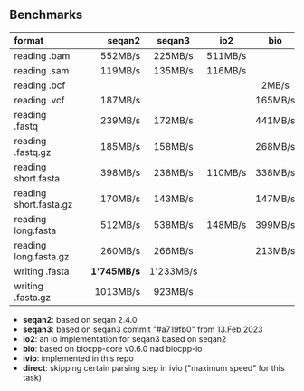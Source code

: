 ## Benchmarks

|        format           | |  seqan2 |  seqan3 | io2     | bio     | ivio        | direct       |
|:------------------------|-|--------:|:-------:|:-------:|:-------:|:-----------:|:------------:|
| reading .bam            | | 552MB/s | 225MB/s | 511MB/s |         | **707MB/s** |              |
| reading .sam            | | 119MB/s | 135MB/s | 116MB/s |         | **482MB/s**  |             |
| reading .bcf            | |         |         |         |   2MB/s | **12MB/s**  |              |
| reading .vcf            | | 187MB/s |         |         | 165MB/s | **401MB/s** |              |
| reading .fastq          | | 239MB/s | 172MB/s |         | 441MB/s | **887MB/s** |              |
| reading .fastq.gz       | | 185MB/s | 158MB/s |         | 268MB/s | **329MB/s** |              |
| reading short.fasta     | | 398MB/s | 238MB/s | 110MB/s | 338MB/s | **876MB/s** | ___1'294MB/s___ |
| reading short.fasta.gz  | | 170MB/s | 143MB/s |         | 147MB/s | **181MB/s** |              |
| reading long.fasta      | | 512MB/s | 538MB/s | 148MB/s | 399MB/s | **1'228MB/s** |___1'376MB/s___ |
| reading long.fasta.gz   | | 260MB/s | 266MB/s |         | 213MB/s | **301MB/s** |              |
| writing .fasta          | |**1'745MB/s**| 1'233MB/s|      |         |    1'377MB/s |              |
| writing .fasta.gz       | |1013MB/s | 923MB/s |         |         |**1'257MB/s** |              |

* **seqan2**: based on seqan 2.4.0
* **seqan3**: based on seqan3 commit "#a719fb0" from 13.Feb 2023
* **io2**: an io implementation for seqan3 based on seqan2
* **bio**: based on biocpp-core v0.6.0 nad biocpp-io
* **ivio**: implemented in this repo
* **direct**: skipping certain parsing step in ivio ("maximum speed" for this task)
